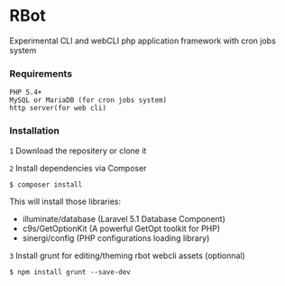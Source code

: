 # RBot
Experimental CLI and webCLI php application framework with cron jobs system

### Requirements
    PHP 5.4+
    MySQL or MariaDB (for cron jobs system)
    http server(for web cli)

### Installation

`1` Download the repositery or clone it

`2` Install dependencies via Composer

```
$ composer install
```
This will install those libraries:
 - illuminate/database (Laravel 5.1 Database Component)
 - c9s/GetOptionKit (A powerful GetOpt toolkit for PHP)
 - sinergi/config (PHP configurations loading library)
  
`3` Install grunt for editing/theming rbot webcli assets (optionnal)

```
$ npm install grunt --save-dev
```